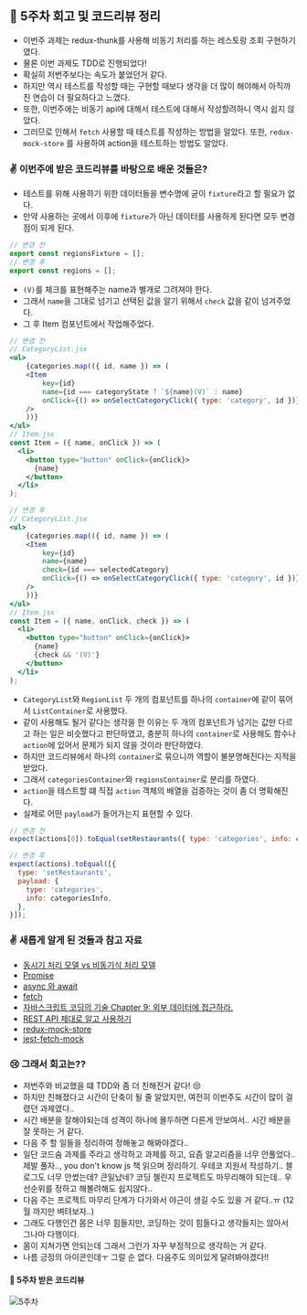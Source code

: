 ## 🚀 5주차 회고 및 코드리뷰 정리
- 이번주 과제는 redux-thunk를 사용해 비동기 처리를 하는 레스토랑 조회 구현하기였다.
- 물론 이번 과제도 TDD로 진행되었다!
- 확실히 저번주보다는 속도가 붙었던거 같다.
- 하지만 역시 테스트를 작성할 때는 구현할 때보다 생각을 더 많이 해야해서 아직까진 연습이 더 필요하다고 느꼈다.
- 또한, 이번주에는 비동기 api에 대해서 테스트에 대해서 작성할려하니 역시 쉽지 않았다.
- 그러므로 인해서 `fetch` 사용할 때 테스트를 작성하는 방법을 알았다. 또한, `redux-mock-store` 를 사용하여 action을 테스트하는 방법도 알았다.

### ✌ 이번주에 받은 코드리뷰를 바탕으로 배운 것들은?

- 테스트를 위해 사용하기 위한 데이터들을 변수명에 굳이 `fixture`라고 할 필요가 없다. 
- 만약 사용하는 곳에서 이후에 `fixture`가 아닌 데이터를 사용하게 된다면 모두 변경점이 되게 된다.

```javascript
// 변경 전
export const regionsFixture = [];
// 변경 후
export const regions = [];
```

- `(V)`를 체크를 표현해주는 name과 별개로 그려져야 한다.
- 그래서 `name`을 그대로 넘기고 선택된 값을 알기 위해서 `check` 값을 같이 넘겨주었다.
- 그 후 Item 컴포넌트에서 작업해주었다.

```jsx
// 변경 전
// CategoryList.jsx
<ul>
    {categories.map(({ id, name }) => (
    <Item
        key={id}
        name={id === categoryState ? `${name}(V)` : name}
        onClick={() => onSelectCategoryClick({ type: 'category', id })}
    />
    ))}
</ul>
// Item.jsx
const Item = ({ name, onClick }) => (
  <li>
    <button type="button" onClick={onClick}>
      {name}
    </button>
  </li>
);

// 변경 후
// CategoryList.jsx
<ul>
    {categories.map(({ id, name }) => (
    <Item
        key={id}
        name={name}
        check={id === selectedCategory}
        onClick={() => onSelectCategoryClick({ type: 'category', id })}
    />
    ))}
</ul>
// Item.jsx
const Item = ({ name, onClick, check }) => (
  <li>
    <button type="button" onClick={onClick}>
      {name}
      {check && '(V)'}
    </button>
  </li>
);
```

- `CategoryList`와 `RegionList` 두 개의 컴포넌트를 하나의 `container`에 같이 묶어서 `ListContainer`로 사용했다.
- 같이 사용해도 될거 같다는 생각을 한 이유는 두 개의 컴포넌트가 넘기는 값만 다르고 하는 일은 비슷했다고 판단하였고, 충분히 하나의 `container`로 사용해도 함수나 `action`에 있어서 문제가 되지 않을 것이라 판단하였다.
- 하지만 코드리뷰에서 하나의 `container`로 묶으니까 역할이 불분명해진다는 지적을 받았다.
- 그래서 `categoriesContainer`와 `regionsContainer`로 분리를 하였다.
- `action`을 테스트할 떄 직접 `action` 객체의 배열을 검증하는 것이 좀 더 명확해진다.
- 실제로 어떤 `payload`가 들어가는지 표현할 수 있다.

```javascript
// 변경 전
expect(actions[0]).toEqual(setRestaurants({ type: 'categories', info: categoriesInfo }));

// 변경 후
expect(actions).toEqual([{
  type: 'setRestaurants',
  payload: {
    type: 'categories',
    info: categoriesInfo,
  },
}]);
```

### ✌ 새롭게 알게 된 것들과 참고 자료
- [동시기 처리 모델 vs 비동기식 처리 모델](https://poiemaweb.com/js-async)
- [Promise](https://developer.mozilla.org/ko/docs/Web/JavaScript/Reference/Global_Objects/Promise)
- [async 와 await](https://ko.javascript.info/async-await)
- [fetch](https://ko.javascript.info/fetch)
- [자바스크립트 코딩의 기술 Chapter 9: 외부 데이터에 접근하라.](https://github.com/saseungmin/reading_books_record_repository/tree/master/%EC%9E%90%EB%B0%94%EC%8A%A4%ED%81%AC%EB%A6%BD%ED%8A%B8%20%EC%BD%94%EB%94%A9%EC%9D%98%20%EA%B8%B0%EC%88%A0/Chapter%209)
- [REST API 제대로 알고 사용하기](https://meetup.toast.com/posts/92)
- [redux-mock-store](https://github.com/reduxjs/redux-mock-store)
- [jest-fetch-mock](https://github.com/jefflau/jest-fetch-mock)

### 😢 그래서 회고는??
- 저번주와 비교했을 떄 TDD와 좀 더 친해진거 같다! 😒
- 하지만 친해졌다고 시간이 단축이 될 줄 알았지만, 여전히 이번주도 시간이 많이 걸렸던 과제였다..
- 시간 배분을 잘해야되는데 성격이 하나에 몰두하면 다른게 안보여서.. 시간 배분을 잘 못하는 거 같다.
- 다음 주 할 일들을 정리하여 정해놓고 해봐야겠다.. 
- 일단 코드숨 과제를 주라고 생각하고 과제를 하고, 요즘 알고리즘을 너무 안풀었다.. 제발 풀자.., you don't know js 책 읽으며 정리하기. 우테코 지원서 작성하기.. 블로그도 너무 안썼는데? 큰일났네? 코딩 첼린지 프로젝트도 마무리해야 되는데.. 우선순위를 정하고 해볼려해도 쉽지않다..
- 다음 주는 프로젝트 마무리 단계가 다가와서 야근이 생길 수도 있을 거 같다..ㅠ (12월 까지만 벼텨보자..)
- 그래도 다행인건 몸은 너무 힘들지만, 코딩하는 것이 힘들다고 생각들지는 않아서 그나마 다행이다.
- 몸이 지쳐가면 안되는데 그래서 그런가 자꾸 부정적으로 생각하는 거 같다. 
- 나름 긍정의 아이콘인데ㅜ 그럴 순 없다. 다음주도 의미있게 달려봐야겠다!!

#### 📌 5주차 받은 코드리뷰

![5주차](../img/5주차.png)